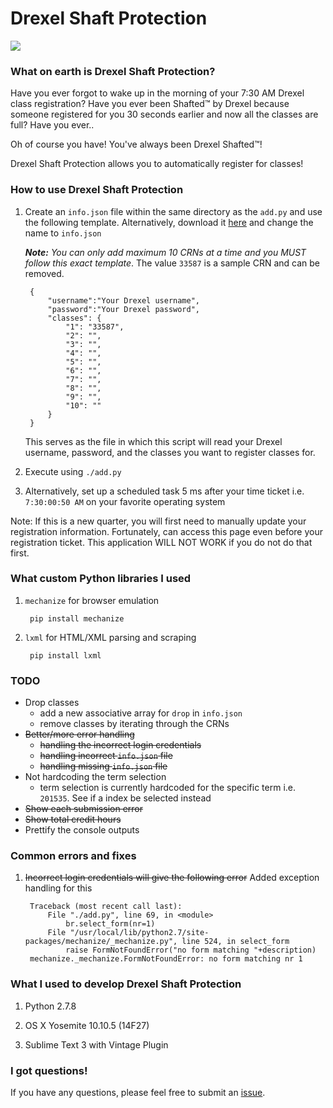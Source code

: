 # Drexel Shaft Protection

<img src="http://i.imgur.com/60DCbzR.gif">

### What on earth is Drexel Shaft Protection?

Have you ever forgot to wake up in the morning of your 7:30 AM Drexel class registration? Have you ever been Shafted™ by Drexel because someone registered for you 30 seconds earlier and
now all the classes are full? Have you ever..

Oh of course you have! You've always been Drexel Shafted™!

Drexel Shaft Protection allows you to automatically register for classes!

### How to use Drexel Shaft Protection

1. Create an `info.json` file within the same directory as the `add.py` and use the following template. Alternatively, download it [here](https://github.com/jackyliang/Drexel-Shaft-Protection/blob/master/change_me_to_info.json) and change the name to `info.json`

	***Note:*** *You can only add maximum 10 CRNs at a time and you MUST follow this exact template*. The value `33587` is a sample CRN and can be removed.


		{   
		    "username":"Your Drexel username",
		    "password":"Your Drexel password",
		    "classes": {
		    	"1": "33587",
		    	"2": "",
		    	"3": "",
		    	"4": "",
		    	"5": "",
		    	"6": "",
		    	"7": "",
		    	"8": "",
		    	"9": "",
		    	"10": ""
		    }
		}  
	    
	This serves as the file in which this script will read your Drexel username, password, and the classes you want to register classes for.

2. Execute using `./add.py`

3. Alternatively, set up a scheduled task 5 ms after your time ticket i.e. `7:30:00:50 AM` on your favorite operating system

Note: If this is a new quarter, you will first need to manually update
your registration information. Fortunately, can access this page even
before your registration ticket. This application WILL NOT WORK if you
do not do that first. 

### What custom Python libraries I used

1. `mechanize` for browser emulation
	
		pip install mechanize

2. `lxml` for HTML/XML parsing and scraping

    	pip install lxml

### TODO

- Drop classes
	- add a new associative array for `drop` in `info.json`
	- remove classes by iterating through the CRNs
- ~~Better/more error handling~~
	- ~~handling the incorrect login credentials~~
	- ~~handling incorrect `info.json` file~~
	- ~~handling missing `info.json` file~~
- Not hardcoding the term selection
	- term selection is currently hardcoded for the specific term i.e. `201535`. See if a index be selected instead
- ~~Show each submission error~~
- ~~Show total credit hours~~
- Prettify the console outputs

### Common errors and fixes

1. ~~Incorrect login credentials will give the following error~~ Added exception handling for this

	    Traceback (most recent call last):
		    File "./add.py", line 69, in <module>
		    	br.select_form(nr=1)
		  	File "/usr/local/lib/python2.7/site-packages/mechanize/_mechanize.py", line 524, in select_form
		    	raise FormNotFoundError("no form matching "+description)
		mechanize._mechanize.FormNotFoundError: no form matching nr 1

### What I used to develop Drexel Shaft Protection

1. Python 2.7.8

2. OS X Yosemite 10.10.5 (14F27)

3. Sublime Text 3 with Vintage Plugin

### I got questions!

If you have any questions, please feel free to submit an [issue](https://github.com/jackyliang/Drexel-Shaft-Protection/issues).
